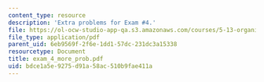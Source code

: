```yaml
---
content_type: resource
description: 'Extra problems for Exam #4.'
file: https://ol-ocw-studio-app-qa.s3.amazonaws.com/courses/5-13-organic-chemistry-ii-fall-2006/bdce1a5e9275d91a58ac510b9fae411a_exam_4_more_prob.pdf
file_type: application/pdf
parent_uid: 6eb9569f-2f6e-1dd1-57dc-231dc3a15338
resourcetype: Document
title: exam_4_more_prob.pdf
uid: bdce1a5e-9275-d91a-58ac-510b9fae411a
---
```

